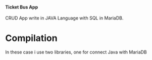 ####	Ticket Bus App	####

CRUD App write in JAVA Language with SQL in MariaDB.


# Compilation

In these case i use two libraries, one for connect Java with MariaDB
